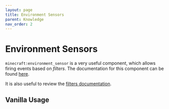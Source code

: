 ```yaml
---
layout: page
title: Environment Sensors
parent: Knowledge
nav_order: 2
---
```


# Environment Sensors

`minecraft:environment_sensor` is a very useful component, which allows firing events based on *filters*. The documentation for this component can be found [here](https://bedrock.dev/1.14.0.0/1.14.0.6/Entities#minecraft:environment_sensor).

It is also useful to review the [filters documentation](https://bedrock.dev/1.14.0.0/1.14.0.6/Entities#Filters).

## Vanilla Usage

